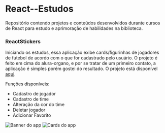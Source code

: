 # React--Estudos
Repositório contendo projetos e conteúdos desenvolvidos durante cursos de React para estudo e aprimoração de  habilidades na biblioteca.



### ReactStickers
Iniciando os estudos, essa aplicação exibe cards/figurinhas de jogadores de futebol de acordo com o que for cadastrado pelo usuário. O projeto é feito em cima do alura-organo, e por se tratar de um primeiro contato, a aplicação é simples porém gostei do resultado. 
O projeto está disponível [aqui](https://alan-organo.vercel.app). 

Funções disponíveis:
- Cadastro de jogador
- Cadastro de time
- Alteração da cor do time
- Deletar jogador
- Adicionar Favorito

![Banner do app](https://user-images.githubusercontent.com/17684918/256535412-33ba92fa-efa3-4e88-89ea-2990308c44b6.png)
![Cards do app](https://user-images.githubusercontent.com/17684918/256535390-67d622f9-ea3f-40f1-a5cb-4f4dd2f72bfc.png)
